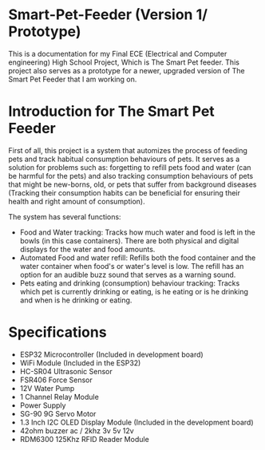 # Smart-Pet-Feeder (Version 1/ Prototype)
This is a documentation for my Final ECE (Electrical and Computer engineering) High School Project, Which is The Smart Pet feeder. This project also serves as a prototype for a newer, upgraded version of The Smart Pet Feeder that I am working on.

# Introduction for The Smart Pet Feeder
First of all, this project is a system that automizes the process of feeding pets and track habitual consumption behaviours of pets. 
It serves as a solution for problems such as: forgetting to refill pets food and water (can be harmful for the pets) and also tracking consumption behaviours of pets that might be new-borns, old, or pets that suffer from background diseases (Tracking their consumption habits can be beneficial for ensuring their health and right amount of consumption).

The system has several functions:
- Food and Water tracking: Tracks how much water and food is left in the bowls (in this case containers). There are both physical and digital displays for the water and food amounts.
- Automated Food and water refill: Refills both the food container and the water container when food's or water's level is low. The refill has an option for an audible buzz sound that serves as a warning sound.
- Pets eating and drinking (consumption) behaviour tracking: Tracks which pet is currently drinking or eating, is he eating or is he drinking and when is he drinking or eating.

# Specifications 
* ESP32 Microcontroller (Included in development board)
* WiFi Module (Included in the ESP32)
* HC-SR04 Ultrasonic Sensor
* FSR406 Force Sensor
* 12V Water Pump
* 1 Channel Relay Module
* Power Supply
* SG-90 9G Servo Motor
* 1.3 Inch I2C OLED Display Module (Included in the development board)
* 42ohm buzzer ac / 2khz 3v 5v 12v
* RDM6300 125Khz RFID Reader Module


